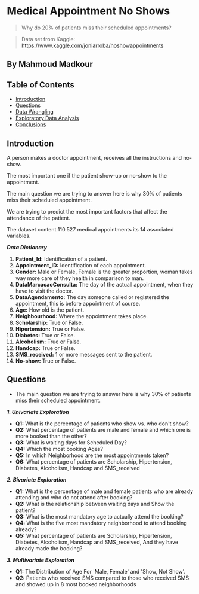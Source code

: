 # Medical Appointment No Shows
> Why do 20% of patients miss their scheduled appointments?

> Data set from Kaggle: https://www.kaggle.com/joniarroba/noshowappointments

## By Mahmoud Madkour

## Table of Contents
<ul>
<li><a href="#introduction">Introduction</a></li>
<li><a href="#questions">Questions</a></li>
<li><a href="#wrangling">Data Wrangling</a></li>
<li><a href="#eda">Exploratory Data Analysis</a></li>
<li><a href="#conclusions">Conclusions</a></li>
</ul>

<a id='introduction'></a>
## Introduction

A person makes a doctor appointment, receives all the instructions and no-show.

The most important one if the patient show-up or no-show to the appointment.

The main question we are trying to answer here is why 30% of patients miss their scheduled appointment.

We are trying to predict the most important factors that affect the attendance of the patient.

The dataset content 110.527 medical appointments its 14 associated variables.

***Data Dictionary***
1. **Patient_Id:** Identification of a patient.
2. **Appointment_ID:** Identification of each appointment.
3. **Gender:** Male or Female, Female is the greater proportion, woman takes way more care of they health in comparison to man.
4. **DataMarcacaoConsulta:** The day of the actuall appointment, when they have to visit the doctor.
5. **DataAgendamento:** The day someone called or registered the appointment, this is before appointment of course.
6. **Age:** How old is the patient.
7. **Neighbourhood:** Where the appointment takes place.
8. **Scholarship:** True or False.
9. **Hipertension:** True or False.
10. **Diabetes:** True or False.
11. **Alcoholism:** True or False.
12. **Handcap:** True or False.
13. **SMS_received:** 1 or more messages sent to the patient.
14. **No-show:** True or False.

<a id='questions'></a>
## Questions

- The main question we are trying to answer here is why 30% of patients miss their scheduled appointment.

***1. Univariate Exploration***
- **Q1:** What is the percentage of patients who show vs. who don't show?
- **Q2:** What percentage of patients are male and female and which one is more booked than the other?
- **Q3:** What is waiting days for Scheduled Day?
- **Q4:** Which the most booking Ages?
- **Q5:** In which Neighborhood are the most appointments taken?
- **Q6:** What percentage of patients are Scholarship, Hipertension, Diabetes, Alcoholism, Handcap and SMS_received

***2. Bivariate Exploration***
- **Q1:** What is the percentage of male and female patients who are already attending and who do not attend after booking?
- **Q2:** What is the relationship between waiting days and Show the patient?
- **Q3:** What is the most mandatory age to actually attend the booking?
- **Q4:** What is the five most mandatory neighborhood to attend booking already?
- **Q5:** What percentage of patients are Scholarship, Hipertension, Diabetes, Alcoholism, Handcap and SMS_received, And they have already made the booking?

***3. Multivariate Exploration***
- **Q1:** The Distribution of Age For 'Male, Female' and 'Show, Not Show'.
- **Q2:** Patients who received SMS compared to those who received SMS and showed up in 8 most booked neighborhoods
